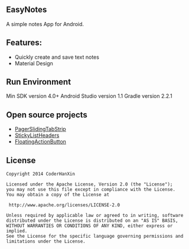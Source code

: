 ## EasyNotes
A simple notes App for Android.

## Features:
- Quickly create and save text notes
- Material Design

## Run Environment
Min SDK version 4.0+
Android Studio version 1.1
Gradle version 2.2.1

## Open source projects
- [PagerSlidingTabStrip](https://github.com/astuetz/PagerSlidingTabStrip)
- [StickyListHeaders](https://github.com/emilsjolander/StickyListHeaders)
- [FloatingActionButton](https://github.com/Clans/FloatingActionButton)


## License

    Copyright 2014 CoderHanXin

	Licensed under the Apache License, Version 2.0 (the "License");
	you may not use this file except in compliance with the License.
	You may obtain a copy of the License at

     http://www.apache.org/licenses/LICENSE-2.0

	Unless required by applicable law or agreed to in writing, software
	distributed under the License is distributed on an "AS IS" BASIS,
	WITHOUT WARRANTIES OR CONDITIONS OF ANY KIND, either express or implied.
	See the License for the specific language governing permissions and
	limitations under the License.